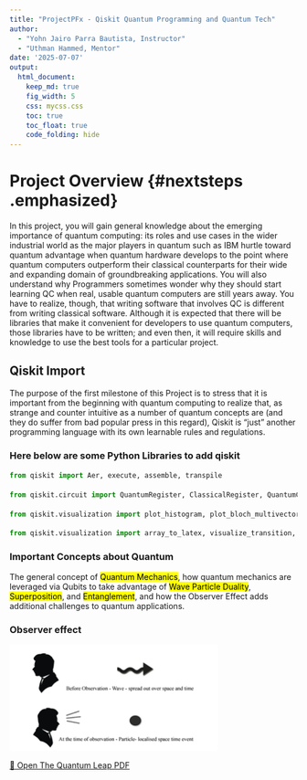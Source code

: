 ```yaml
---
title: "ProjectPFx - Qiskit Quantum Programming and Quantum Tech"
author:
  - "Yohn Jairo Parra Bautista, Instructor"
  - "Uthman Hammed, Mentor"
date: '2025-07-07'
output: 
  html_document:
    keep_md: true 
    fig_width: 5
    css: mycss.css
    toc: true
    toc_float: true
    code_folding: hide
---
```




# Project Overview {#nextsteps .emphasized}

In this project, you will gain general knowledge about the emerging importance of quantum computing: its roles and use cases in the wider industrial world as the major players in quantum such as IBM hurtle toward quantum advantage when quantum hardware develops to the point where quantum computers outperform their classical counterparts for their wide and expanding domain of groundbreaking applications. You will also understand why Programmers sometimes wonder why they should start learning QC when real, usable quantum computers are still years away. You have to realize, though, that writing software that involves QC is different from writing classical software. Although it is expected that there will be libraries that make it convenient for developers to use quantum computers, those libraries have to be written; and even then, it will require skills and knowledge to use the best tools for a particular project.

## Qiskit Import

The purpose of the first milestone of this Project is to stress that it is important from the beginning with quantum computing to realize that, as strange and counter intuitive as a number of quantum concepts are (and they do suffer from bad popular press in this regard), Qiskit is “just” another programming language with its own learnable rules and regulations. 

### Here below are some Python Libraries to add qiskit


```python
from qiskit import Aer, execute, assemble, transpile

from qiskit.circuit import QuantumRegister, ClassicalRegister, QuantumCircuit

from qiskit.visualization import plot_histogram, plot_bloch_multivector, plot_bloch_vector, plot_state_qsphere, plot_state_city

from qiskit.visualization import array_to_latex, visualize_transition, circuit_drawer
```


### Important Concepts about Quantum 

The general concept of <mark>Quantum Mechanics</mark>, how quantum mechanics are leveraged via Qubits to take advantage of <mark>Wave Particle Duality</mark>, <mark>Superposition</mark>, and <mark>Entanglement</mark>, and how the Observer Effect adds
additional challenges to quantum applications.

### Observer effect

![At the time of observation - particle- localized space time event](images/observer.png)


[📄 Open The Quantum Leap PDF](the-quantum-leap.pdf)









